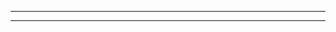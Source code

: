 ----------------------------------------------------------

----------------------------------------------------------
